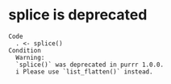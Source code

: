 # splice is deprecated

    Code
      . <- splice()
    Condition
      Warning:
      `splice()` was deprecated in purrr 1.0.0.
      i Please use `list_flatten()` instead.

